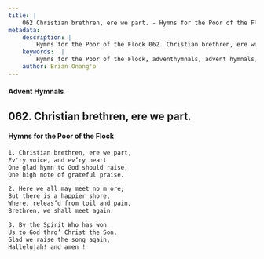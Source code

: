 ```yaml
---
title: |
    062 Christian brethren, ere we part. - Hymns for the Poor of the Flock
metadata:
    description: |
        Hymns for the Poor of the Flock 062. Christian brethren, ere we part.. Christian brethren, ere we part,  Ev'ry voice, and ev’ry heart One glad hymn to God should raise,  One high note of grateful praise. 
    keywords:  |
        Hymns for the Poor of the Flock, adventhymnals, advent hymnals, Christian brethren, ere we part., Christian brethren, ere we part, , 
    author: Brian Onang'o
---
```


#### Advent Hymnals
## 062. Christian brethren, ere we part.
####  Hymns for the Poor of the Flock

```txt
1. Christian brethren, ere we part, 
Ev'ry voice, and ev’ry heart
One glad hymn to God should raise, 
One high note of grateful praise.

2. Here we all may meet no m ore;
But there is a happier shore,
Where, releas’d from toil and pain, 
Brethren, we shall meet again.

3. By the Spirit Who has won
Us to God thro’ Christ the Son,
Glad we raise the song again, 
Hallelujah! and amen !
```